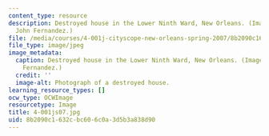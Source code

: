 ```yaml
---
content_type: resource
description: Destroyed house in the Lower Ninth Ward, New Orleans. (Image by Prof.
  John Fernandez.)
file: /media/courses/4-001j-cityscope-new-orleans-spring-2007/8b2090c1632cbc606c0a3d5b3a838d90_4-001js07.jpg
file_type: image/jpeg
image_metadata:
  caption: Destroyed house in the Lower Ninth Ward, New Orleans. (Image by Prof. John
    Fernandez.)
  credit: ''
  image-alt: Photograph of a destroyed house.
learning_resource_types: []
ocw_type: OCWImage
resourcetype: Image
title: 4-001js07.jpg
uid: 8b2090c1-632c-bc60-6c0a-3d5b3a838d90
---
```

